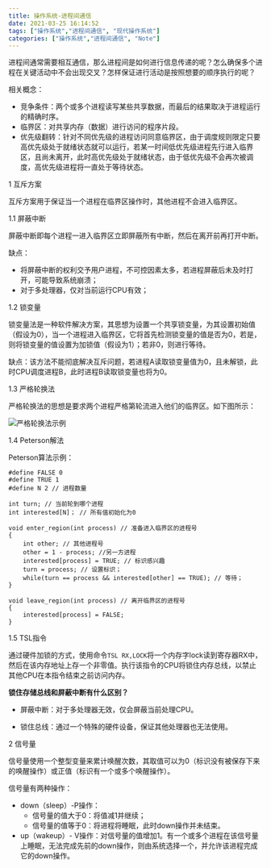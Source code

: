 ```yaml
---
title: 操作系统-进程间通信
date: 2021-03-25 16:14:52
tags: ["操作系统","进程间通信", "现代操作系统"]
categories: ["操作系统","进程间通信", "Note"]
---
```


进程间通常需要相互通信，那么进程间是如何进行信息传递的呢？怎么确保多个进程在关键活动中不会出现交叉？怎样保证进行活动是按照想要的顺序执行的呢？

相关概念：

- 竞争条件：两个或多个进程读写某些共享数据，而最后的结果取决于进程运行的精确时序。
- 临界区：对共享内存（数据）进行访问的程序片段。
- 优先级翻转：针对不同优先级的进程访问同意临界区，由于调度规则限定只要高优先级处于就绪状态就可以运行，若某一时间低优先级进程先行进入临界区，且尚未离开，此时高优先级处于就绪状态，由于低优先级不会再次被调度，高优先级进程将一直处于等待状态。

<!--more-->

1 互斥方案

互斥方案用于保证当一个进程在临界区操作时，其他进程不会进入临界区。

1.1 屏蔽中断

屏蔽中断即每个进程一进入临界区立即屏蔽所有中断，然后在离开前再打开中断。

缺点：

- 将屏蔽中断的权利交予用户进程，不可控因素太多，若进程屏蔽后未及时打开，可能导致系统崩溃；
- 对于多处理器，仅对当前运行CPU有效；

1.2 锁变量

锁变量法是一种软件解决方案，其思想为设置一个共享锁变量，为其设置初始值（假设为0），当一个进程进入临界区，它将首先检测锁变量的值是否为0，若是，则将锁变量的值设置为加锁值（假设为1）；若非0，则进行等待。

缺点：该方法不能彻底解决互斥问题，若进程A读取锁变量值为0，且未解锁，此时CPU调度进程B，此时进程B读取锁变量也将为0。



1.3 严格轮换法

严格轮换法的思想是要求两个进程严格第轮流进入他们的临界区。如下图所示：

![严格轮换法示例](https://cdn.jsdelivr.net/gh/Jovry-Lee/cdn/img/现代操作系统/严格轮换法示例.png)

1.4 Peterson解法

Peterson算法示例：

```
#define FALSE 0
#define TRUE 1
#define N 2 // 进程数量

int turn; // 当前轮到哪个进程
int interested[N]； // 所有值初始化为0

void enter_region(int process) // 准备进入临界区的进程号
{
	int other; // 其他进程号
	other = 1 - process; //另一方进程
	interested[process] = TRUE; // 标识感兴趣
	turn = process; // 设置标识；
	while(turn == process && interested[other] == TRUE); // 等待；
}

void leave_region(int process) // 离开临界区的进程号
{
	interested[process] = FALSE;
}
```



1.5 TSL指令

通过硬件加锁的方式，使用命令`TSL RX,LOCK`将一个内存字lock读到寄存器RX中，然后在该内存地址上存一个非零值。执行该指令的CPU将锁住内存总线，以禁止其他CPU在本指令结束之前访问内存。



**锁住存储总线和屏蔽中断有什么区别？**

- 屏蔽中断：对于多处理器无效，仅会屏蔽当前处理CPU。

- 锁住总线：通过一个特殊的硬件设备，保证其他处理器也无法使用。



2 信号量

信号量使用一个整型变量来累计唤醒次数，其取值可以为0（标识没有被保存下来的唤醒操作）或正值（标识有一个或多个唤醒操作）。

信号量有两种操作：

- down（sleep）-P操作：
  - 信号量的值大于0：将值减1并继续；
  - 信号量的值等于0：将进程将睡眠，此时down操作并未结束。
- up（wakeup）- V操作：对信号量的值增加1。有一个或多个进程在该信号量上睡眠，无法完成先前的down操作，则由系统选择一个，并允许该进程完成它的down操作。



























